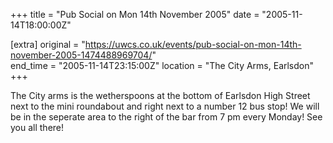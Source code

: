 +++
title = "Pub Social on Mon 14th November 2005"
date = "2005-11-14T18:00:00Z"

[extra]
original = "https://uwcs.co.uk/events/pub-social-on-mon-14th-november-2005-1474488969704/"    
end_time = "2005-11-14T23:15:00Z"
location = "The City Arms, Earlsdon"
+++

The City arms is the wetherspoons at the bottom of Earlsdon High Street next to the mini roundabout and right next to a number 12 bus stop\! We will be in the seperate area to the right of the bar from 7 pm every Monday\! See you all there\!

